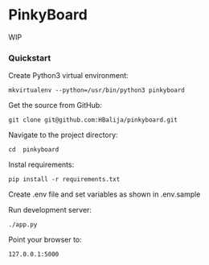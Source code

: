 # PinkyBoard

WIP

### Quickstart

Create Python3 virtual environment:

    mkvirtualenv --python=/usr/bin/python3 pinkyboard

Get the source from GitHub:

    git clone git@github.com:HBalija/pinkyboard.git

Navigate to the project directory:

    cd  pinkyboard

Instal requirements:

    pip install -r requirements.txt

Create .env file and set variables as shown in .env.sample

Run development server:

    ./app.py

Point your browser to:

    127.0.0.1:5000
